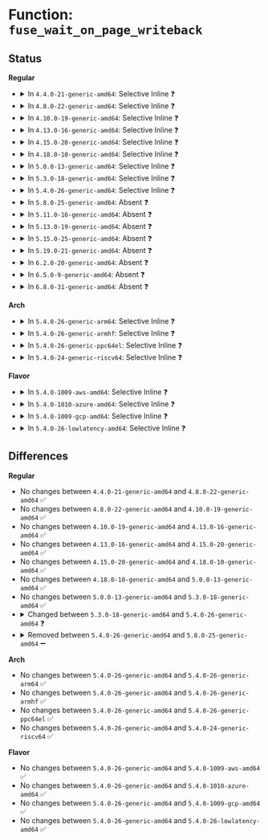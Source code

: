 # Function: <code>fuse_wait_on_page_writeback</code>

## Status
<b>Regular</b>
<ul>
<li>
<details>
<summary>In <code>4.4.0-21-generic-amd64</code>: Selective Inline ❓</summary>

```c
int fuse_wait_on_page_writeback(struct inode * inode, long unsigned int index)
```

```json
{
  "name": "fuse_wait_on_page_writeback",
  "collision_type": "Unique Static",
  "inline_type": "Selective",
  "funcs": [
    {
      "addr": 18446744071582081328,
      "name": "fuse_wait_on_page_writeback",
      "external": false,
      "loc": "fs/fuse/file.c:374",
      "file": "fs/fuse/file.c",
      "inline": "not declared, inlined",
      "caller_inline": [],
      "caller_func": [
        "fs/fuse/file.c:fuse_page_mkwrite",
        "fs/fuse/file.c:fuse_readpages_fill",
        "fs/fuse/file.c:fuse_do_readpage",
        "fs/fuse/file.c:fuse_write_begin",
        "fs/fuse/file.c:fuse_perform_write"
      ]
    }
  ],
  "symbols": [
    {
      "addr": 18446744071582081328,
      "name": "fuse_wait_on_page_writeback",
      "section": ".text",
      "bind": "STB_LOCAL",
      "size": 180
    }
  ]
}
```
</details>
</li>
<li>
<details>
<summary>In <code>4.8.0-22-generic-amd64</code>: Selective Inline ❓</summary>

```c
int fuse_wait_on_page_writeback(struct inode * inode, long unsigned int index)
```

```json
{
  "name": "fuse_wait_on_page_writeback",
  "collision_type": "Unique Static",
  "inline_type": "Selective",
  "funcs": [
    {
      "addr": 18446744071582294128,
      "name": "fuse_wait_on_page_writeback",
      "external": false,
      "loc": "fs/fuse/file.c:374",
      "file": "fs/fuse/file.c",
      "inline": "not declared, inlined",
      "caller_inline": [],
      "caller_func": [
        "fs/fuse/file.c:fuse_page_mkwrite",
        "fs/fuse/file.c:fuse_write_begin",
        "fs/fuse/file.c:fuse_perform_write",
        "fs/fuse/file.c:fuse_readpages_fill",
        "fs/fuse/file.c:fuse_do_readpage"
      ]
    }
  ],
  "symbols": [
    {
      "addr": 18446744071582294128,
      "name": "fuse_wait_on_page_writeback",
      "section": ".text",
      "bind": "STB_LOCAL",
      "size": 180
    }
  ]
}
```
</details>
</li>
<li>
<details>
<summary>In <code>4.10.0-19-generic-amd64</code>: Selective Inline ❓</summary>

```c
int fuse_wait_on_page_writeback(struct inode * inode, long unsigned int index)
```

```json
{
  "name": "fuse_wait_on_page_writeback",
  "collision_type": "Unique Static",
  "inline_type": "Selective",
  "funcs": [
    {
      "addr": 18446744071582382528,
      "name": "fuse_wait_on_page_writeback",
      "external": false,
      "loc": "fs/fuse/file.c:375",
      "file": "fs/fuse/file.c",
      "inline": "not declared, inlined",
      "caller_inline": [],
      "caller_func": [
        "fs/fuse/file.c:fuse_page_mkwrite",
        "fs/fuse/file.c:fuse_write_begin",
        "fs/fuse/file.c:fuse_perform_write",
        "fs/fuse/file.c:fuse_readpages_fill",
        "fs/fuse/file.c:fuse_do_readpage"
      ]
    }
  ],
  "symbols": [
    {
      "addr": 18446744071582382528,
      "name": "fuse_wait_on_page_writeback",
      "section": ".text",
      "bind": "STB_LOCAL",
      "size": 170
    }
  ]
}
```
</details>
</li>
<li>
<details>
<summary>In <code>4.13.0-16-generic-amd64</code>: Selective Inline ❓</summary>

```c
int fuse_wait_on_page_writeback(struct inode * inode, long unsigned int index)
```

```json
{
  "name": "fuse_wait_on_page_writeback",
  "collision_type": "Unique Static",
  "inline_type": "Selective",
  "funcs": [
    {
      "addr": 18446744071582467504,
      "name": "fuse_wait_on_page_writeback",
      "external": false,
      "loc": "fs/fuse/file.c:370",
      "file": "fs/fuse/file.c",
      "inline": "not declared, inlined",
      "caller_inline": [],
      "caller_func": [
        "fs/fuse/file.c:fuse_page_mkwrite",
        "fs/fuse/file.c:fuse_write_begin",
        "fs/fuse/file.c:fuse_perform_write",
        "fs/fuse/file.c:fuse_readpages_fill",
        "fs/fuse/file.c:fuse_do_readpage"
      ]
    }
  ],
  "symbols": [
    {
      "addr": 18446744071582467504,
      "name": "fuse_wait_on_page_writeback",
      "section": ".text",
      "bind": "STB_LOCAL",
      "size": 170
    }
  ]
}
```
</details>
</li>
<li>
<details>
<summary>In <code>4.15.0-20-generic-amd64</code>: Selective Inline ❓</summary>

```c
int fuse_wait_on_page_writeback(struct inode * inode, long unsigned int index)
```

```json
{
  "name": "fuse_wait_on_page_writeback",
  "collision_type": "Unique Static",
  "inline_type": "Selective",
  "funcs": [
    {
      "addr": 18446744071582618240,
      "name": "fuse_wait_on_page_writeback",
      "external": false,
      "loc": "fs/fuse/file.c:370",
      "file": "fs/fuse/file.c",
      "inline": "not declared, inlined",
      "caller_inline": [],
      "caller_func": [
        "fs/fuse/file.c:fuse_page_mkwrite",
        "fs/fuse/file.c:fuse_write_begin",
        "fs/fuse/file.c:fuse_perform_write",
        "fs/fuse/file.c:fuse_readpages_fill",
        "fs/fuse/file.c:fuse_do_readpage"
      ]
    }
  ],
  "symbols": [
    {
      "addr": 18446744071582618240,
      "name": "fuse_wait_on_page_writeback",
      "section": ".text",
      "bind": "STB_LOCAL",
      "size": 170
    }
  ]
}
```
</details>
</li>
<li>
<details>
<summary>In <code>4.18.0-10-generic-amd64</code>: Selective Inline ❓</summary>

```c
int fuse_wait_on_page_writeback(struct inode * inode, long unsigned int index)
```

```json
{
  "name": "fuse_wait_on_page_writeback",
  "collision_type": "Unique Static",
  "inline_type": "Selective",
  "funcs": [
    {
      "addr": 18446744071582813488,
      "name": "fuse_wait_on_page_writeback",
      "external": false,
      "loc": "fs/fuse/file.c:370",
      "file": "fs/fuse/file.c",
      "inline": "not declared, inlined",
      "caller_inline": [],
      "caller_func": [
        "fs/fuse/file.c:fuse_page_mkwrite",
        "fs/fuse/file.c:fuse_write_begin",
        "fs/fuse/file.c:fuse_perform_write",
        "fs/fuse/file.c:fuse_readpages_fill",
        "fs/fuse/file.c:fuse_do_readpage"
      ]
    }
  ],
  "symbols": [
    {
      "addr": 18446744071582813488,
      "name": "fuse_wait_on_page_writeback",
      "section": ".text",
      "bind": "STB_LOCAL",
      "size": 170
    }
  ]
}
```
</details>
</li>
<li>
<details>
<summary>In <code>5.0.0-13-generic-amd64</code>: Selective Inline ❓</summary>

```c
int fuse_wait_on_page_writeback(struct inode * inode, long unsigned int index)
```

```json
{
  "name": "fuse_wait_on_page_writeback",
  "collision_type": "Unique Static",
  "inline_type": "Selective",
  "funcs": [
    {
      "addr": 18446744071582916784,
      "name": "fuse_wait_on_page_writeback",
      "external": false,
      "loc": "fs/fuse/file.c:374",
      "file": "fs/fuse/file.c",
      "inline": "not declared, inlined",
      "caller_inline": [],
      "caller_func": [
        "fs/fuse/file.c:fuse_page_mkwrite",
        "fs/fuse/file.c:fuse_write_begin",
        "fs/fuse/file.c:fuse_perform_write",
        "fs/fuse/file.c:fuse_readpages_fill",
        "fs/fuse/file.c:fuse_do_readpage"
      ]
    }
  ],
  "symbols": [
    {
      "addr": 18446744071582916784,
      "name": "fuse_wait_on_page_writeback",
      "section": ".text",
      "bind": "STB_LOCAL",
      "size": 170
    }
  ]
}
```
</details>
</li>
<li>
<details>
<summary>In <code>5.3.0-18-generic-amd64</code>: Selective Inline ❓</summary>

```c
int fuse_wait_on_page_writeback(struct inode * inode, long unsigned int index)
```

```json
{
  "name": "fuse_wait_on_page_writeback",
  "collision_type": "Unique Static",
  "inline_type": "Selective",
  "funcs": [
    {
      "addr": 18446744071583095024,
      "name": "fuse_wait_on_page_writeback",
      "external": false,
      "loc": "fs/fuse/file.c:386",
      "file": "fs/fuse/file.c",
      "inline": "not declared, inlined",
      "caller_inline": [],
      "caller_func": [
        "fs/fuse/file.c:fuse_page_mkwrite",
        "fs/fuse/file.c:fuse_write_begin",
        "fs/fuse/file.c:fuse_perform_write",
        "fs/fuse/file.c:fuse_readpages_fill",
        "fs/fuse/file.c:fuse_do_readpage"
      ]
    }
  ],
  "symbols": [
    {
      "addr": 18446744071583095024,
      "name": "fuse_wait_on_page_writeback",
      "section": ".text",
      "bind": "STB_LOCAL",
      "size": 170
    }
  ]
}
```
</details>
</li>
<li>
<details>
<summary>In <code>5.4.0-26-generic-amd64</code>: Selective Inline ❓</summary>

```c
void fuse_wait_on_page_writeback(struct inode * inode, long unsigned int index)
```

```json
{
  "name": "fuse_wait_on_page_writeback",
  "collision_type": "Unique Static",
  "inline_type": "Selective",
  "funcs": [
    {
      "addr": 18446744071583197936,
      "name": "fuse_wait_on_page_writeback",
      "external": false,
      "loc": "fs/fuse/file.c:414",
      "file": "fs/fuse/file.c",
      "inline": "not declared, inlined",
      "caller_inline": [],
      "caller_func": [
        "fs/fuse/file.c:fuse_page_mkwrite",
        "fs/fuse/file.c:fuse_write_begin",
        "fs/fuse/file.c:fuse_perform_write",
        "fs/fuse/file.c:fuse_readpages_fill"
      ]
    }
  ],
  "symbols": [
    {
      "addr": 18446744071583197936,
      "name": "fuse_wait_on_page_writeback",
      "section": ".text",
      "bind": "STB_LOCAL",
      "size": 168
    }
  ]
}
```
</details>
</li>
<li>
<details>
<summary>In <code>5.8.0-25-generic-amd64</code>: Absent ❓</summary>

```json
{
  "name": "fuse_wait_on_page_writeback",
  "collision_type": "Unique Static",
  "inline_type": "Selective",
  "funcs": [
    {
      "addr": 18446744071583527324,
      "name": "fuse_wait_on_page_writeback",
      "external": false,
      "loc": "fs/fuse/file.c:421",
      "file": "fs/fuse/file.c",
      "inline": "not declared, inlined",
      "caller_inline": [
        "fs/fuse/file.c:fuse_page_mkwrite",
        "fs/fuse/file.c:fuse_write_begin",
        "fs/fuse/file.c:fuse_send_write_pages",
        "fs/fuse/file.c:fuse_readahead",
        "fs/fuse/file.c:fuse_do_readpage"
      ],
      "caller_func": [
        "fs/fuse/file.c:fuse_page_mkwrite",
        "fs/fuse/file.c:fuse_write_begin",
        "fs/fuse/file.c:fuse_send_write_pages",
        "fs/fuse/file.c:fuse_readahead",
        "fs/fuse/file.c:fuse_do_readpage"
      ]
    }
  ],
  "symbols": [
    {
      "addr": 18446744071583526448,
      "name": "fuse_wait_on_page_writeback.part.0",
      "section": ".text",
      "bind": "STB_LOCAL",
      "size": 143
    }
  ]
}
```
</details>
</li>
<li>
<details>
<summary>In <code>5.11.0-16-generic-amd64</code>: Absent ❓</summary>

```json
{
  "name": "fuse_wait_on_page_writeback",
  "collision_type": "Unique Static",
  "inline_type": "Selective",
  "funcs": [
    {
      "addr": 18446744071583637468,
      "name": "fuse_wait_on_page_writeback",
      "external": false,
      "loc": "fs/fuse/file.c:444",
      "file": "fs/fuse/file.c",
      "inline": "not declared, inlined",
      "caller_inline": [
        "fs/fuse/file.c:fuse_page_mkwrite",
        "fs/fuse/file.c:fuse_write_begin",
        "fs/fuse/file.c:fuse_send_write_pages",
        "fs/fuse/file.c:fuse_readahead",
        "fs/fuse/file.c:fuse_do_readpage"
      ],
      "caller_func": [
        "fs/fuse/file.c:fuse_page_mkwrite",
        "fs/fuse/file.c:fuse_write_begin",
        "fs/fuse/file.c:fuse_send_write_pages",
        "fs/fuse/file.c:fuse_readahead",
        "fs/fuse/file.c:fuse_do_readpage"
      ]
    }
  ],
  "symbols": [
    {
      "addr": 18446744071583636544,
      "name": "fuse_wait_on_page_writeback.part.0",
      "section": ".text",
      "bind": "STB_LOCAL",
      "size": 143
    }
  ]
}
```
</details>
</li>
<li>
<details>
<summary>In <code>5.13.0-19-generic-amd64</code>: Absent ❓</summary>

```json
{
  "name": "fuse_wait_on_page_writeback",
  "collision_type": "Unique Static",
  "inline_type": "Selective",
  "funcs": [
    {
      "addr": 18446744071583658396,
      "name": "fuse_wait_on_page_writeback",
      "external": false,
      "loc": "fs/fuse/file.c:448",
      "file": "fs/fuse/file.c",
      "inline": "not declared, inlined",
      "caller_inline": [
        "fs/fuse/file.c:fuse_page_mkwrite",
        "fs/fuse/file.c:fuse_write_begin",
        "fs/fuse/file.c:fuse_send_write_pages",
        "fs/fuse/file.c:fuse_readahead",
        "fs/fuse/file.c:fuse_do_readpage"
      ],
      "caller_func": [
        "fs/fuse/file.c:fuse_page_mkwrite",
        "fs/fuse/file.c:fuse_write_begin",
        "fs/fuse/file.c:fuse_send_write_pages",
        "fs/fuse/file.c:fuse_readahead",
        "fs/fuse/file.c:fuse_do_readpage"
      ]
    }
  ],
  "symbols": [
    {
      "addr": 18446744071583657360,
      "name": "fuse_wait_on_page_writeback.part.0",
      "section": ".text",
      "bind": "STB_LOCAL",
      "size": 143
    }
  ]
}
```
</details>
</li>
<li>
<details>
<summary>In <code>5.15.0-25-generic-amd64</code>: Absent ❓</summary>

```json
{
  "name": "fuse_wait_on_page_writeback",
  "collision_type": "Unique Static",
  "inline_type": "Selective",
  "funcs": [
    {
      "addr": 18446744071584017036,
      "name": "fuse_wait_on_page_writeback",
      "external": false,
      "loc": "fs/fuse/file.c:452",
      "file": "fs/fuse/file.c",
      "inline": "not declared, inlined",
      "caller_inline": [
        "fs/fuse/file.c:fuse_page_mkwrite",
        "fs/fuse/file.c:fuse_write_begin",
        "fs/fuse/file.c:fuse_send_write_pages",
        "fs/fuse/file.c:fuse_readahead",
        "fs/fuse/file.c:fuse_do_readpage"
      ],
      "caller_func": [
        "fs/fuse/file.c:fuse_page_mkwrite",
        "fs/fuse/file.c:fuse_write_begin",
        "fs/fuse/file.c:fuse_send_write_pages",
        "fs/fuse/file.c:fuse_readahead",
        "fs/fuse/file.c:fuse_do_readpage"
      ]
    }
  ],
  "symbols": [
    {
      "addr": 18446744071584015984,
      "name": "fuse_wait_on_page_writeback.part.0",
      "section": ".text",
      "bind": "STB_LOCAL",
      "size": 143
    }
  ]
}
```
</details>
</li>
<li>
<details>
<summary>In <code>5.19.0-21-generic-amd64</code>: Absent ❓</summary>

```json
{
  "name": "fuse_wait_on_page_writeback",
  "collision_type": "Unique Static",
  "inline_type": "Selective",
  "funcs": [
    {
      "addr": 18446744071584608739,
      "name": "fuse_wait_on_page_writeback",
      "external": false,
      "loc": "fs/fuse/file.c:458",
      "file": "fs/fuse/file.c",
      "inline": "not declared, inlined",
      "caller_inline": [
        "fs/fuse/file.c:fuse_page_mkwrite",
        "fs/fuse/file.c:fuse_launder_folio",
        "fs/fuse/file.c:fuse_launder_folio",
        "fs/fuse/file.c:fuse_write_begin",
        "fs/fuse/file.c:fuse_send_write_pages",
        "fs/fuse/file.c:fuse_readahead",
        "fs/fuse/file.c:fuse_do_readpage"
      ],
      "caller_func": [
        "fs/fuse/file.c:fuse_page_mkwrite",
        "fs/fuse/file.c:fuse_launder_folio",
        "fs/fuse/file.c:fuse_launder_folio",
        "fs/fuse/file.c:fuse_write_begin",
        "fs/fuse/file.c:fuse_send_write_pages",
        "fs/fuse/file.c:fuse_readahead",
        "fs/fuse/file.c:fuse_do_readpage"
      ]
    }
  ],
  "symbols": [
    {
      "addr": 18446744071584600784,
      "name": "fuse_wait_on_page_writeback.part.0",
      "section": ".text",
      "bind": "STB_LOCAL",
      "size": 195
    }
  ]
}
```
</details>
</li>
<li>
<details>
<summary>In <code>6.2.0-20-generic-amd64</code>: Absent ❓</summary>

```json
{
  "name": "fuse_wait_on_page_writeback",
  "collision_type": "Unique Static",
  "inline_type": "Selective",
  "funcs": [
    {
      "addr": 18446744071585287856,
      "name": "fuse_wait_on_page_writeback",
      "external": false,
      "loc": "fs/fuse/file.c:458",
      "file": "fs/fuse/file.c",
      "inline": "not declared, inlined",
      "caller_inline": [
        "fs/fuse/file.c:fuse_page_mkwrite",
        "fs/fuse/file.c:fuse_launder_folio",
        "fs/fuse/file.c:fuse_launder_folio",
        "fs/fuse/file.c:fuse_write_begin",
        "fs/fuse/file.c:fuse_send_write_pages",
        "fs/fuse/file.c:fuse_readahead",
        "fs/fuse/file.c:fuse_do_readpage"
      ],
      "caller_func": [
        "fs/fuse/file.c:fuse_page_mkwrite",
        "fs/fuse/file.c:fuse_launder_folio",
        "fs/fuse/file.c:fuse_launder_folio",
        "fs/fuse/file.c:fuse_write_begin",
        "fs/fuse/file.c:fuse_send_write_pages",
        "fs/fuse/file.c:fuse_readahead",
        "fs/fuse/file.c:fuse_do_readpage"
      ]
    }
  ],
  "symbols": [
    {
      "addr": 18446744071585279808,
      "name": "fuse_wait_on_page_writeback.part.0",
      "section": ".text",
      "bind": "STB_LOCAL",
      "size": 195
    }
  ]
}
```
</details>
</li>
<li>
<details>
<summary>In <code>6.5.0-9-generic-amd64</code>: Absent ❓</summary>

```json
{
  "name": "fuse_wait_on_page_writeback",
  "collision_type": "Unique Static",
  "inline_type": "Selective",
  "funcs": [
    {
      "addr": 18446744071585518134,
      "name": "fuse_wait_on_page_writeback",
      "external": false,
      "loc": "fs/fuse/file.c:459",
      "file": "fs/fuse/file.c",
      "inline": "not declared, inlined",
      "caller_inline": [
        "fs/fuse/file.c:fuse_page_mkwrite",
        "fs/fuse/file.c:fuse_launder_folio",
        "fs/fuse/file.c:fuse_launder_folio",
        "fs/fuse/file.c:fuse_write_begin",
        "fs/fuse/file.c:fuse_send_write_pages",
        "fs/fuse/file.c:fuse_readahead",
        "fs/fuse/file.c:fuse_do_readpage"
      ],
      "caller_func": [
        "fs/fuse/file.c:fuse_page_mkwrite",
        "fs/fuse/file.c:fuse_launder_folio",
        "fs/fuse/file.c:fuse_launder_folio",
        "fs/fuse/file.c:fuse_write_begin",
        "fs/fuse/file.c:fuse_send_write_pages",
        "fs/fuse/file.c:fuse_readahead",
        "fs/fuse/file.c:fuse_do_readpage"
      ]
    }
  ],
  "symbols": [
    {
      "addr": 18446744071585510336,
      "name": "fuse_wait_on_page_writeback.part.0",
      "section": ".text",
      "bind": "STB_LOCAL",
      "size": 195
    }
  ]
}
```
</details>
</li>
<li>
<details>
<summary>In <code>6.8.0-31-generic-amd64</code>: Absent ❓</summary>

```json
{
  "name": "fuse_wait_on_page_writeback",
  "collision_type": "Unique Static",
  "inline_type": "Selective",
  "funcs": [
    {
      "addr": 18446744071585755027,
      "name": "fuse_wait_on_page_writeback",
      "external": false,
      "loc": "fs/fuse/file.c:460",
      "file": "fs/fuse/file.c",
      "inline": "not declared, inlined",
      "caller_inline": [
        "fs/fuse/file.c:fuse_page_mkwrite",
        "fs/fuse/file.c:fuse_launder_folio",
        "fs/fuse/file.c:fuse_launder_folio",
        "fs/fuse/file.c:fuse_write_begin",
        "fs/fuse/file.c:fuse_send_write_pages",
        "fs/fuse/file.c:fuse_readahead",
        "fs/fuse/file.c:fuse_do_readpage"
      ],
      "caller_func": [
        "fs/fuse/file.c:fuse_page_mkwrite",
        "fs/fuse/file.c:fuse_launder_folio",
        "fs/fuse/file.c:fuse_launder_folio",
        "fs/fuse/file.c:fuse_write_begin",
        "fs/fuse/file.c:fuse_send_write_pages",
        "fs/fuse/file.c:fuse_readahead",
        "fs/fuse/file.c:fuse_do_readpage"
      ]
    }
  ],
  "symbols": [
    {
      "addr": 18446744071585747088,
      "name": "fuse_wait_on_page_writeback.part.0",
      "section": ".text",
      "bind": "STB_LOCAL",
      "size": 195
    }
  ]
}
```
</details>
</li>
</ul>
<b>Arch</b>
<ul>
<li>
<details>
<summary>In <code>5.4.0-26-generic-arm64</code>: Selective Inline ❓</summary>

```c
void fuse_wait_on_page_writeback(struct inode * inode, long unsigned int index)
```

```json
{
  "name": "fuse_wait_on_page_writeback",
  "collision_type": "Unique Static",
  "inline_type": "Selective",
  "funcs": [
    {
      "addr": 18446603336494919840,
      "name": "fuse_wait_on_page_writeback",
      "external": false,
      "loc": "fs/fuse/file.c:414",
      "file": "fs/fuse/file.c",
      "inline": "not declared, inlined",
      "caller_inline": [],
      "caller_func": [
        "fs/fuse/file.c:fuse_page_mkwrite",
        "fs/fuse/file.c:fuse_write_begin",
        "fs/fuse/file.c:fuse_perform_write",
        "fs/fuse/file.c:fuse_readpages_fill"
      ]
    }
  ],
  "symbols": [
    {
      "addr": 18446603336494919840,
      "name": "fuse_wait_on_page_writeback",
      "section": ".text",
      "bind": "STB_LOCAL",
      "size": 196
    }
  ]
}
```
</details>
</li>
<li>
<details>
<summary>In <code>5.4.0-26-generic-armhf</code>: Selective Inline ❓</summary>

```c
void fuse_wait_on_page_writeback(struct inode * inode, long unsigned int index)
```

```json
{
  "name": "fuse_wait_on_page_writeback",
  "collision_type": "Unique Static",
  "inline_type": "Selective",
  "funcs": [
    {
      "addr": 3228329420,
      "name": "fuse_wait_on_page_writeback",
      "external": false,
      "loc": "fs/fuse/file.c:414",
      "file": "fs/fuse/file.c",
      "inline": "not declared, inlined",
      "caller_inline": [],
      "caller_func": [
        "fs/fuse/file.c:fuse_page_mkwrite",
        "fs/fuse/file.c:fuse_write_begin",
        "fs/fuse/file.c:fuse_perform_write",
        "fs/fuse/file.c:fuse_readpages_fill",
        "fs/fuse/file.c:fuse_do_readpage"
      ]
    }
  ],
  "symbols": [
    {
      "addr": 3228329420,
      "name": "fuse_wait_on_page_writeback",
      "section": ".text",
      "bind": "STB_LOCAL",
      "size": 196
    }
  ]
}
```
</details>
</li>
<li>
<details>
<summary>In <code>5.4.0-26-generic-ppc64el</code>: Selective Inline ❓</summary>

```c
void fuse_wait_on_page_writeback(struct inode * inode, long unsigned int index)
```

```json
{
  "name": "fuse_wait_on_page_writeback",
  "collision_type": "Unique Static",
  "inline_type": "Selective",
  "funcs": [
    {
      "addr": 13835058055288784976,
      "name": "fuse_wait_on_page_writeback",
      "external": false,
      "loc": "fs/fuse/file.c:414",
      "file": "fs/fuse/file.c",
      "inline": "not declared, inlined",
      "caller_inline": [],
      "caller_func": [
        "fs/fuse/file.c:fuse_page_mkwrite",
        "fs/fuse/file.c:fuse_write_begin",
        "fs/fuse/file.c:fuse_perform_write",
        "fs/fuse/file.c:fuse_readpages_fill",
        "fs/fuse/file.c:fuse_do_readpage"
      ]
    }
  ],
  "symbols": [
    {
      "addr": 13835058055288784976,
      "name": "fuse_wait_on_page_writeback",
      "section": ".text",
      "bind": "STB_LOCAL",
      "size": 264
    }
  ]
}
```
</details>
</li>
<li>
<details>
<summary>In <code>5.4.0-24-generic-riscv64</code>: Selective Inline ❓</summary>

```c
void fuse_wait_on_page_writeback(struct inode * inode, long unsigned int index)
```

```json
{
  "name": "fuse_wait_on_page_writeback",
  "collision_type": "Unique Static",
  "inline_type": "Selective",
  "funcs": [
    {
      "addr": 18446743936274226688,
      "name": "fuse_wait_on_page_writeback",
      "external": false,
      "loc": "fs/fuse/file.c:414",
      "file": "fs/fuse/file.c",
      "inline": "not declared, inlined",
      "caller_inline": [],
      "caller_func": [
        "fs/fuse/file.c:fuse_page_mkwrite",
        "fs/fuse/file.c:fuse_write_begin",
        "fs/fuse/file.c:fuse_perform_write",
        "fs/fuse/file.c:fuse_readpages_fill",
        "fs/fuse/file.c:fuse_do_readpage"
      ]
    }
  ],
  "symbols": [
    {
      "addr": 18446743936274226688,
      "name": "fuse_wait_on_page_writeback",
      "section": ".text",
      "bind": "STB_LOCAL",
      "size": 154
    }
  ]
}
```
</details>
</li>
</ul>
<b>Flavor</b>
<ul>
<li>
<details>
<summary>In <code>5.4.0-1009-aws-amd64</code>: Selective Inline ❓</summary>

```c
void fuse_wait_on_page_writeback(struct inode * inode, long unsigned int index)
```

```json
{
  "name": "fuse_wait_on_page_writeback",
  "collision_type": "Unique Static",
  "inline_type": "Selective",
  "funcs": [
    {
      "addr": 18446744071583166672,
      "name": "fuse_wait_on_page_writeback",
      "external": false,
      "loc": "fs/fuse/file.c:414",
      "file": "fs/fuse/file.c",
      "inline": "not declared, inlined",
      "caller_inline": [],
      "caller_func": [
        "fs/fuse/file.c:fuse_page_mkwrite",
        "fs/fuse/file.c:fuse_write_begin",
        "fs/fuse/file.c:fuse_perform_write",
        "fs/fuse/file.c:fuse_readpages_fill"
      ]
    }
  ],
  "symbols": [
    {
      "addr": 18446744071583166672,
      "name": "fuse_wait_on_page_writeback",
      "section": ".text",
      "bind": "STB_LOCAL",
      "size": 168
    }
  ]
}
```
</details>
</li>
<li>
<details>
<summary>In <code>5.4.0-1010-azure-amd64</code>: Selective Inline ❓</summary>

```c
void fuse_wait_on_page_writeback(struct inode * inode, long unsigned int index)
```

```json
{
  "name": "fuse_wait_on_page_writeback",
  "collision_type": "Unique Static",
  "inline_type": "Selective",
  "funcs": [
    {
      "addr": 18446744071583103824,
      "name": "fuse_wait_on_page_writeback",
      "external": false,
      "loc": "fs/fuse/file.c:414",
      "file": "fs/fuse/file.c",
      "inline": "not declared, inlined",
      "caller_inline": [],
      "caller_func": [
        "fs/fuse/file.c:fuse_page_mkwrite",
        "fs/fuse/file.c:fuse_write_begin",
        "fs/fuse/file.c:fuse_perform_write",
        "fs/fuse/file.c:fuse_readpages_fill"
      ]
    }
  ],
  "symbols": [
    {
      "addr": 18446744071583103824,
      "name": "fuse_wait_on_page_writeback",
      "section": ".text",
      "bind": "STB_LOCAL",
      "size": 168
    }
  ]
}
```
</details>
</li>
<li>
<details>
<summary>In <code>5.4.0-1009-gcp-amd64</code>: Selective Inline ❓</summary>

```c
void fuse_wait_on_page_writeback(struct inode * inode, long unsigned int index)
```

```json
{
  "name": "fuse_wait_on_page_writeback",
  "collision_type": "Unique Static",
  "inline_type": "Selective",
  "funcs": [
    {
      "addr": 18446744071583150704,
      "name": "fuse_wait_on_page_writeback",
      "external": false,
      "loc": "fs/fuse/file.c:414",
      "file": "fs/fuse/file.c",
      "inline": "not declared, inlined",
      "caller_inline": [],
      "caller_func": [
        "fs/fuse/file.c:fuse_page_mkwrite",
        "fs/fuse/file.c:fuse_write_begin",
        "fs/fuse/file.c:fuse_perform_write",
        "fs/fuse/file.c:fuse_readpages_fill"
      ]
    }
  ],
  "symbols": [
    {
      "addr": 18446744071583150704,
      "name": "fuse_wait_on_page_writeback",
      "section": ".text",
      "bind": "STB_LOCAL",
      "size": 168
    }
  ]
}
```
</details>
</li>
<li>
<details>
<summary>In <code>5.4.0-26-lowlatency-amd64</code>: Selective Inline ❓</summary>

```c
void fuse_wait_on_page_writeback(struct inode * inode, long unsigned int index)
```

```json
{
  "name": "fuse_wait_on_page_writeback",
  "collision_type": "Unique Static",
  "inline_type": "Selective",
  "funcs": [
    {
      "addr": 18446744071583244976,
      "name": "fuse_wait_on_page_writeback",
      "external": false,
      "loc": "fs/fuse/file.c:414",
      "file": "fs/fuse/file.c",
      "inline": "not declared, inlined",
      "caller_inline": [],
      "caller_func": [
        "fs/fuse/file.c:fuse_page_mkwrite",
        "fs/fuse/file.c:fuse_write_begin",
        "fs/fuse/file.c:fuse_perform_write",
        "fs/fuse/file.c:fuse_readpages_fill"
      ]
    }
  ],
  "symbols": [
    {
      "addr": 18446744071583244976,
      "name": "fuse_wait_on_page_writeback",
      "section": ".text",
      "bind": "STB_LOCAL",
      "size": 157
    }
  ]
}
```
</details>
</li>
</ul>

## Differences
<b>Regular</b>
<ul>
<li>
No changes between <code>4.4.0-21-generic-amd64</code> and <code>4.8.0-22-generic-amd64</code> ✅
</li>
<li>
No changes between <code>4.8.0-22-generic-amd64</code> and <code>4.10.0-19-generic-amd64</code> ✅
</li>
<li>
No changes between <code>4.10.0-19-generic-amd64</code> and <code>4.13.0-16-generic-amd64</code> ✅
</li>
<li>
No changes between <code>4.13.0-16-generic-amd64</code> and <code>4.15.0-20-generic-amd64</code> ✅
</li>
<li>
No changes between <code>4.15.0-20-generic-amd64</code> and <code>4.18.0-10-generic-amd64</code> ✅
</li>
<li>
No changes between <code>4.18.0-10-generic-amd64</code> and <code>5.0.0-13-generic-amd64</code> ✅
</li>
<li>
No changes between <code>5.0.0-13-generic-amd64</code> and <code>5.3.0-18-generic-amd64</code> ✅
</li>
<li>
<details>
<summary>Changed between <code>5.3.0-18-generic-amd64</code> and <code>5.4.0-26-generic-amd64</code> ❓</summary>
<ul>
<li>
<b>Return type changed. </b>
<code>int</code> ➡️ <code>void</code>
</li>
</ul>
</details>
</li>
<li>
<details>
<summary>Removed between <code>5.4.0-26-generic-amd64</code> and <code>5.8.0-25-generic-amd64</code> ➖</summary>

```c
void fuse_wait_on_page_writeback(struct inode * inode, long unsigned int index)
```
</details>
</li>
</ul>
<b>Arch</b>
<ul>
<li>
No changes between <code>5.4.0-26-generic-amd64</code> and <code>5.4.0-26-generic-arm64</code> ✅
</li>
<li>
No changes between <code>5.4.0-26-generic-amd64</code> and <code>5.4.0-26-generic-armhf</code> ✅
</li>
<li>
No changes between <code>5.4.0-26-generic-amd64</code> and <code>5.4.0-26-generic-ppc64el</code> ✅
</li>
<li>
No changes between <code>5.4.0-26-generic-amd64</code> and <code>5.4.0-24-generic-riscv64</code> ✅
</li>
</ul>
<b>Flavor</b>
<ul>
<li>
No changes between <code>5.4.0-26-generic-amd64</code> and <code>5.4.0-1009-aws-amd64</code> ✅
</li>
<li>
No changes between <code>5.4.0-26-generic-amd64</code> and <code>5.4.0-1010-azure-amd64</code> ✅
</li>
<li>
No changes between <code>5.4.0-26-generic-amd64</code> and <code>5.4.0-1009-gcp-amd64</code> ✅
</li>
<li>
No changes between <code>5.4.0-26-generic-amd64</code> and <code>5.4.0-26-lowlatency-amd64</code> ✅
</li>
</ul>
